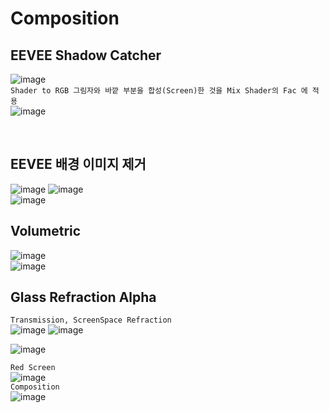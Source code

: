 Composition
==============

EEVEE Shadow Catcher
-------------------------
![image](https://user-images.githubusercontent.com/30430227/132828307-2356455b-a64e-4a91-b914-fa396467d36b.png)  
`Shader to RGB 그림자와 바깥 부분을 합성(Screen)한 것을 Mix Shader의 Fac 에 적용`  
![image](https://user-images.githubusercontent.com/30430227/132828687-9c0cc04a-8426-4976-8a0f-58ac0d599f02.png)

<br>

EEVEE 배경 이미지 제거 
-----------------------
![image](https://user-images.githubusercontent.com/30430227/133018702-bb81548c-8bb4-4dfb-9132-3998333a5bc2.png)
![image](https://user-images.githubusercontent.com/30430227/133018722-e72391fd-dfab-4e65-a2c0-9bd061994c8e.png)  
![image](https://user-images.githubusercontent.com/30430227/133018739-e3f104a5-2305-4d0d-8e42-968f7916c77e.png)  



Volumetric 
------------
![image](https://user-images.githubusercontent.com/30430227/133027508-71a0a0fc-c9cc-4c5e-a44b-6110122ca863.png)  
![image](https://user-images.githubusercontent.com/30430227/133027523-4b4dc6d2-3532-42e8-a708-bb85e9cefc91.png)  



Glass Refraction Alpha
--------------------------
`Transmission, ScreenSpace Refraction`  
![image](https://user-images.githubusercontent.com/30430227/133032463-c3596062-183f-44a2-9158-0a5b2e756d50.png)
![image](https://user-images.githubusercontent.com/30430227/133032482-b017a4e8-c8f1-4972-b788-bc0d3a9d1157.png)  

![image](https://user-images.githubusercontent.com/30430227/133032236-482caf01-72ce-4d88-848f-79d3974618b0.png)  

`Red Screen`  
![image](https://user-images.githubusercontent.com/30430227/133032322-30cc6e04-2196-48a0-967c-af1e4864b810.png)  
`Composition`  
![image](https://user-images.githubusercontent.com/30430227/133033214-466dd447-defb-49bc-b408-b834339303a2.png)  







 
